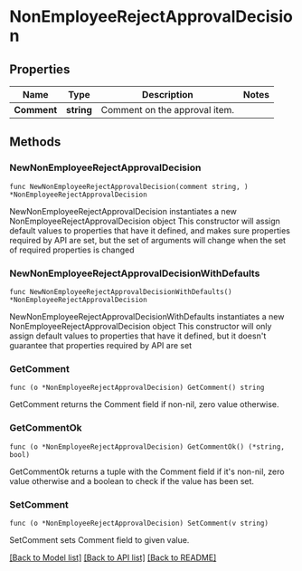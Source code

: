 # NonEmployeeRejectApprovalDecision

## Properties

Name | Type | Description | Notes
------------ | ------------- | ------------- | -------------
**Comment** | **string** | Comment on the approval item. | 

## Methods

### NewNonEmployeeRejectApprovalDecision

`func NewNonEmployeeRejectApprovalDecision(comment string, ) *NonEmployeeRejectApprovalDecision`

NewNonEmployeeRejectApprovalDecision instantiates a new NonEmployeeRejectApprovalDecision object
This constructor will assign default values to properties that have it defined,
and makes sure properties required by API are set, but the set of arguments
will change when the set of required properties is changed

### NewNonEmployeeRejectApprovalDecisionWithDefaults

`func NewNonEmployeeRejectApprovalDecisionWithDefaults() *NonEmployeeRejectApprovalDecision`

NewNonEmployeeRejectApprovalDecisionWithDefaults instantiates a new NonEmployeeRejectApprovalDecision object
This constructor will only assign default values to properties that have it defined,
but it doesn't guarantee that properties required by API are set

### GetComment

`func (o *NonEmployeeRejectApprovalDecision) GetComment() string`

GetComment returns the Comment field if non-nil, zero value otherwise.

### GetCommentOk

`func (o *NonEmployeeRejectApprovalDecision) GetCommentOk() (*string, bool)`

GetCommentOk returns a tuple with the Comment field if it's non-nil, zero value otherwise
and a boolean to check if the value has been set.

### SetComment

`func (o *NonEmployeeRejectApprovalDecision) SetComment(v string)`

SetComment sets Comment field to given value.



[[Back to Model list]](../README.md#documentation-for-models) [[Back to API list]](../README.md#documentation-for-api-endpoints) [[Back to README]](../README.md)


